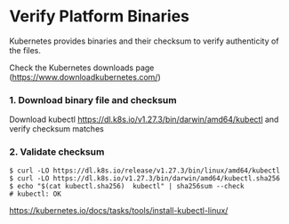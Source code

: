 # Verify Platform Binaries

Kubernetes provides binaries and their checksum to verify authenticity of the files.

Check the Kubernetes downloads page (https://www.downloadkubernetes.com/)


### 1. Download binary file and checksum 

Download kubectl https://dl.k8s.io/v1.27.3/bin/darwin/amd64/kubectl and verify checksum matches 

### 2. Validate checksum
```
$ curl -LO https://dl.k8s.io/release/v1.27.3/bin/linux/amd64/kubectl
$ curl -LO https://dl.k8s.io/v1.27.3/bin/darwin/amd64/kubectl.sha256
$ echo "$(cat kubectl.sha256)  kubectl" | sha256sum --check
# kubectl: OK
```
https://kubernetes.io/docs/tasks/tools/install-kubectl-linux/

